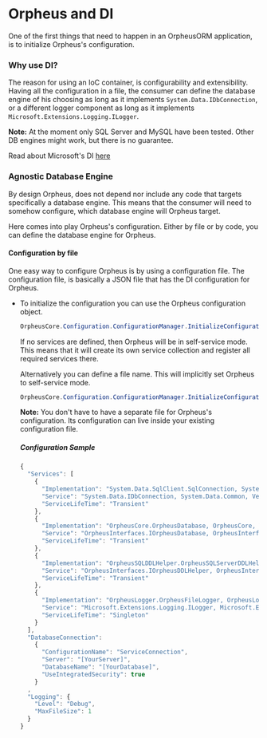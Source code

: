 ﻿# Orpheus and DI
One of the first things that need to happen in an OrpheusORM application,
is to initialize Orpheus's configuration.

### Why use DI?
The reason for using an IoC container, is configurability and extensibility.
Having all the configuration in a file, the consumer can define the database engine of his
choosing as long as it implements ```System.Data.IDbConnection```, or a different logger component as long as it implements ```Microsoft.Extensions.Logging.ILogger```.

**Note:** At the moment only SQL Server and MySQL have been tested. Other DB engines might work, but there is no guarantee.

Read about Microsoft's DI [here](https://msdn.microsoft.com/en-us/magazine/mt707534.aspx)

### Agnostic Database Engine
By design Orpheus, does not depend nor include any code that targets specifically a database engine. 
This means that the consumer will need to somehow configure, which database engine will Orpheus target.

Here comes into play Orpheus's configuration. Either by file or by code, you can define the database engine for Orpheus.

#### Configuration by file
One easy way to configure Orpheus is by using a configuration file. The configuration file, is basically a JSON file that has the DI configuration for Orpheus.

* To initialize the configuration you can use the Orpheus configuration object.
    ```csharp
    OrpheusCore.Configuration.ConfigurationManager.InitializeConfiguration(IConfiguration configuration, IServiceCollection services = null);
    ```
    If no services are defined, then Orpheus will be in self-service mode. This means that it will create its own service collection and register all required services there.

    Alternatively you can define a file name. This will implicitly set Orpheus to self-service mode.
    ```csharp
    OrpheusCore.Configuration.ConfigurationManager.InitializeConfiguration("MyPath\Orpheus.config");
    ```
    **Note:** You don't have to have a separate file for Orpheus's configuration. Its configuration can live inside your existing configuration file.

    ##### Configuration Sample
    ```javascript
    {
      "Services": [
        {
          "Implementation": "System.Data.SqlClient.SqlConnection, System.Data.SqlClient, Version=4.2.0.0, Culture=neutral, PublicKeyToken=b03f5f7f11d50a3a",
          "Service": "System.Data.IDbConnection, System.Data.Common, Version=4.2.0.0, Culture=neutral, PublicKeyToken=b03f5f7f11d50a3a",
          "ServiceLifeTime": "Transient"
        },
        {
          "Implementation": "OrpheusCore.OrpheusDatabase, OrpheusCore, Version=1.0.0.0, Culture=neutral, PublicKeyToken=null",
          "Service": "OrpheusInterfaces.IOrpheusDatabase, OrpheusInterfaces, Version=1.0.0.0, Culture=neutral, PublicKeyToken=null",
          "ServiceLifeTime": "Transient"
        },
        {
          "Implementation": "OrpheusSQLDDLHelper.OrpheusSQLServerDDLHelper, OrpheusSQLServerDDLHelper, Version=1.0.0.0, Culture=neutral, PublicKeyToken=null",
          "Service": "OrpheusInterfaces.IOrpheusDDLHelper, OrpheusInterfaces, Version=1.0.0.0, Culture=neutral, PublicKeyToken=null",
          "ServiceLifeTime": "Transient"
        },
        {
          "Implementation": "OrpheusLogger.OrpheusFileLogger, OrpheusLogger, Version=1.0.0.0, Culture=neutral, PublicKeyToken=null",
          "Service": "Microsoft.Extensions.Logging.ILogger, Microsoft.Extensions.Logging.Abstractions, Version=2.0.0.0, Culture=neutral, PublicKeyToken=adb9793829ddae60",
          "ServiceLifeTime": "Singleton"
        }
      ],
      "DatabaseConnection": 
        {
          "ConfigurationName": "ServiceConnection",
          "Server": "[YourServer]",
          "DatabaseName": "[YourDatabase]",
          "UseIntegratedSecurity": true
        }
      ,
      "Logging": {
        "Level": "Debug",
        "MaxFileSize": 1
      }
    }
    ```
